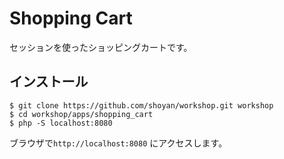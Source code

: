 # Shopping Cart

セッションを使ったショッピングカートです。

## インストール

```
$ git clone https://github.com/shoyan/workshop.git workshop
$ cd workshop/apps/shopping_cart
$ php -S localhost:8080
```

ブラウザで`http://localhost:8080` にアクセスします。
